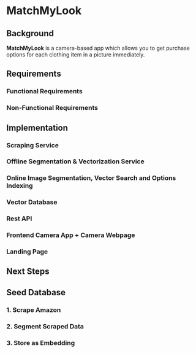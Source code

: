 # MatchMyLook

## Background
**MatchMyLook** is a camera-based app which allows you to get purchase options for each clothing item in a picture immediately. 

## Requirements
### Functional Requirements 

### Non-Functional Requirements

## Implementation

### Scraping Service

### Offline Segmentation & Vectorization Service

### Online Image Segmentation, Vector Search and Options Indexing

### Vector Database

### Rest API

### Frontend Camera App + Camera Webpage

### Landing Page

## Next Steps

## Seed Database 

### 1. Scrape Amazon

### 2. Segment Scraped Data

### 3. Store as Embedding